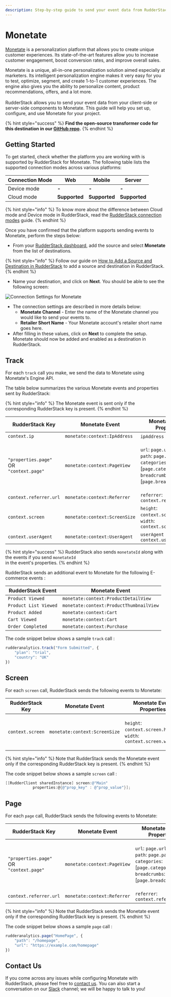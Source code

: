 ```yaml
---
description: Step-by-step guide to send your event data from RudderStack to Monetate.
---
```


# Monetate

[Monetate](https://monetate.com) is a personalization platform that allows you to create unique customer experiences. Its state-of-the-art features allow you to increase customer engagement, boost conversion rates, and improve overall sales.

Monetate is a unique, all-in-one personalization solution aimed especially at marketers. Its intelligent personalization engine makes it very easy for you to test, optimize, segment, and create 1-to-1 customer experiences. The engine also gives you the ability to personalize content, product recommendations, offers, and a lot more.\
\
RudderStack allows you to send your event data from your client-side or server-side components to Monetate. This guide will help you set up, configure, and use Monetate for your project.

{% hint style="success" %}
**Find the open-source transformer code for this destination in our **[**GitHub repo**](https://github.com/rudderlabs/rudder-transformer/tree/master/v0/destinations/monetate)**.**
{% endhint %}

## Getting Started

To get started, check whether the platform you are working with is supported by RudderStack for Monetate. The following table lists the supported connection modes across various platforms:

| **Connection Mode** | **Web**       | **Mobile**    | **Server**    |
| ------------------- | ------------- | ------------- | ------------- |
| Device mode         | **-**         | **-**         | **-**         |
| Cloud mode          | **Supported** | **Supported** | **Supported** |

{% hint style="info" %}
To know more about the difference between Cloud mode and Device mode in RudderStack, read the [RudderStack connection modes](https://docs.rudderstack.com/get-started/rudderstack-connection-modes) guide.
{% endhint %}

Once you have confirmed that the platform supports sending events to Monetate, perform the steps below:

* From your [RudderStack dashboard](https://app.rudderlabs.com), add the source and select **Monetate** from the list of destinations.

{% hint style="info" %}
Follow our guide on [How to Add a Source and Destination in RudderStack](https://docs.rudderstack.com/how-to-guides/adding-source-and-destination-rudderstack) to add a source and destination in RudderStack.
{% endhint %}

* Name your destination, and click on **Next**. You should be able to see the following screen:

![Connection Settings for Monetate](<../../.gitbook/assets/image (6).png>)

* The connection settings are described in more details below:
  * **Monetate Channel** - Enter the name of the Monetate channel you would like to send your events to.
  * **Retailer Short Name** - Your Monetate account's retailer short name goes here.
* After filling in these values, click on **Next** to complete the setup. Monetate should now be added and enabled as a destination in RudderStack.

## Track

For each `track` call you make, we send the data to Monetate using Monetate's Engine API.

The table below summarizes the various Monetate events and properties sent by RudderStack: 

{% hint style="info" %}
The Monetate event is sent only if the corresponding RudderStack key is present.
{% endhint %}

| RudderStack Key                                                            | Monetate Event                | Monetate Event Properties                                                                                                                                                                                            |
| -------------------------------------------------------------------------- | ----------------------------- | -------------------------------------------------------------------------------------------------------------------------------------------------------------------------------------------------------------------- |
| `context.ip`                                                               | `monetate:context:IpAddress`  | `ipAddress` : `context.ip`                                                                                                                                                                                           |
| <p><code>"properties.page"</code><br>OR<br><code>"context.page"</code></p> | `monetate:context:PageView`   | <p><code>url</code>: <code>page.url</code>,<br><code>path</code>: <code>page.path</code>,<br><code>categories</code>: [<code>page.category</code>],<br><code>breadcrumbs</code>: [<code>page.breadcrumbs</code>]</p> |
| `context.referrer.url`                                                     | `monetate:context:Referrer`   | `referrer`: `context.referrer.url`                                                                                                                                                                                   |
| `context.screen`                                                           | `monetate:context:ScreenSize` | `height`: `context.screen.height`, `width`: `context.screen.width`                                                                                                                                                   |
| `context.userAgent`                                                        | `monetate:context:UserAgent`  | `userAgent` : `context.userAgent`                                                                                                                                                                                    |

{% hint style="success" %}
RudderStack also sends `monetateId` along with the events if you send `monetateId`\
in the event's properties.
{% endhint %}

RudderStack sends an additional event to Monetate for the following E-commerce events :

| RudderStack Event     | Monetate Event                          |
| --------------------- | --------------------------------------- |
| `Product Viewed`      | `monetate:context:ProductDetailView`    |
| `Product List Viewed` | `monetate:context:ProductThumbnailView` |
| `Product Added`       | `monetate:context:Cart`                 |
| `Cart Viewed`         | `monetate:context:Cart`                 |
| `Order Completed`     | `monetate:context:Purchase`             |

The code snippet below shows a sample `track` call : 

```javascript
rudderanalytics.track("Form Submitted", {
    "plan": "trial",
    "country": "UK"
})
```

## Screen

For each `screen` call, RudderStack sends the following events to Monetate:

| RudderStack Key  | Monetate Event                | Monetate Event Properties                                                                                                |
| ---------------- | ----------------------------- | ------------------------------------------------------------------------------------------------------------------------ |
| `context.screen` | `monetate:context:ScreenSize` | <p><code>height</code>: <code>context.screen.height</code>,<br><code>width</code>: <code>context.screen.width</code></p> |

{% hint style="info" %}
Note that RudderStack sends the Monetate event only if the corresponding RudderStack key is present.
{% endhint %}

The code snippet below shows a sample `screen` call : 

```objectivec
[[RudderClient sharedInstance] screen:@"Main" 
            properties:@{@"prop_key" : @"prop_value"}];
```

## Page

For each `page` call, RudderStack sends the following events to Monetate:

| RudderStack Key                                                            | Monetate Event              | Monetate Event Properties                                                                                                                                                                                            |
| -------------------------------------------------------------------------- | --------------------------- | -------------------------------------------------------------------------------------------------------------------------------------------------------------------------------------------------------------------- |
| <p><code>"properties.page"</code><br>OR<br><code>"context.page"</code></p> | `monetate:context:PageView` | <p><code>url</code>: <code>page.url</code>,<br><code>path</code>: <code>page.path</code>,<br><code>categories</code>: [<code>page.category</code>],<br><code>breadcrumbs</code>: [<code>page.breadcrumbs</code>]</p> |
| `context.referrer.url`                                                     | `monetate:context:Referrer` | `referrer`: `context.referrer.url`                                                                                                                                                                                   |

{% hint style="info" %}
Note that RudderStack sends the Monetate event only if the corresponding RudderStack key is present.
{% endhint %}

The code snippet below shows a sample `page` call : 

```javascript
rudderanalytics.page("HomePage", {
    "path": "/homepage",
    "url": "https://example.com/homepage"
})
```

## Contact Us

If you come across any issues while configuring Monetate with RudderStack, please feel free to [contact us](mailto:%20contact@rudderstack.com). You can also start a conversation on our [Slack](https://resources.rudderstack.com/join-rudderstack-slack) channel; we will be happy to talk to you!
